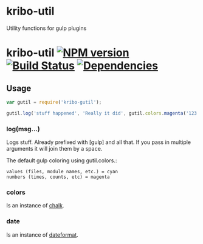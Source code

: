 # kribo-util

Utility functions for gulp plugins

# kribo-util [![NPM version][npm-image]][npm-url] [![Build Status][travis-image]][travis-url] [![Dependencies][david-dm-image]][david-dm-url]

## Usage

```javascript
var gutil = require('kribo-gutil');

gutil.log('stuff happened', 'Really it did', gutil.colors.magenta('123'));

```

### log(msg...)

Logs stuff. Already prefixed with [gulp] and all that. If you pass in multiple arguments it will join them by a space.

The default gulp coloring using gutil.colors.<color>:
```
values (files, module names, etc.) = cyan
numbers (times, counts, etc) = magenta
```

### colors

Is an instance of [chalk](https://github.com/sindresorhus/chalk).

### date

Is an instance of [dateformat](https://github.com/felixge/node-dateformat).



[npm-url]: https://www.npmjs.com/package/kribo-util
[npm-image]: https://img.shields.io/npm/v/kribo-util.svg?style=flat
[travis-url]: https://travis-ci.org/ScorpioCoding/kribo-util
[travis-image]: https://travis-ci.org/ScorpioCoding/kribo-util.svg?branch=master
[david-dm-url]: https://david-dm.org/ScorpioCoding/kribo-util
[david-dm-image]: http://img.shields.io/david/ScorpioCoding/kribo-util.svg?style=flat




